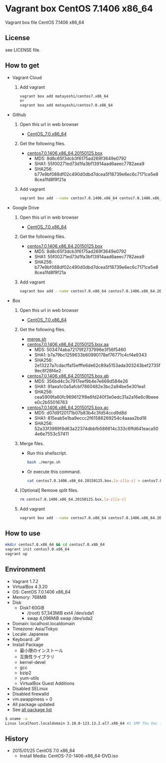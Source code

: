 Vagrant box CentOS 7.1406 x86\_64
===================================

Vagrant box file CentOS 7.1406 x86\_64

License
-------

see LICENSE file.

How to get
----------

- Vagrant Cloud
    1. Add vagrant

        ```bash
        vagrant box add matayoshi/centos7.x86_64
        or
        vagrant box add matayoshi/centos7.0.x86_64
        ```
- Github
    1. Open this url in web browser
        - [CentOS\_7.0.x86\_64](https://github.com/matayoshi/vagrant_boxes/releases/tag/v1.0.7)
    2. Get the following files.
        - [centos7.0.1406.x86\_64.20150125.box](https://github.com/matayoshi/vagrant_boxes/releases/download/v1.0.7/centos7.0.1406.x86_64.20150125.box)
            - MD5:    8d8c65f3dcb3f6175ad269f3649e0792
            - SHA1:   55f00271ed73d1fa3bf13914aad6aeec7782aea9
            - SHA256: b77e9bf088df02c490d0dbd7dcea5f18739e6ec6c7171ce5e88cea1fd8f9f21a
    3. Add vagrant

        ```bash
        vagrant box add --name centos7.0.1406.x86_64 centos7.0.1406.x86_64.20150125.box
        ```
- Google Drive
    1. Open this url in web browser
        - [CentOS\_7.0.x86\_64](https://drive.google.com/folderview?id=0B_MzkQ7E4I3TaDNvYlFVNDY3TEk)
    2. Get the following files.
        - [centos7.0.1406.x86\_64.20150125.box](https://drive.google.com/uc?id=0B_MzkQ7E4I3TdTJMX2xCaG90VEE&export=download)
            - MD5:    8d8c65f3dcb3f6175ad269f3649e0792
            - SHA1:   55f00271ed73d1fa3bf13914aad6aeec7782aea9
            - SHA256: b77e9bf088df02c490d0dbd7dcea5f18739e6ec6c7171ce5e88cea1fd8f9f21a
    3. Add vagrant

        ```bash
        vagrant box add --name centos7.0.x86_64 centos7.0.1406.x86_64.20150125.box
        ```
- Box
    1. Open this url in web browser
        - [CentOS\_7.0.x86\_64](https://app.box.com/s/hrkn7gv3i0ivorqg34jbgigucgydxhoz)
    2. Get the following files.
        - [merge.sh](https://app.box.com/s/qt33ulrkmtwa5a9ixs05vo96d4h8fylw)
        - [centos7.0.1406.x86\_64.20150125.box.aa](https://app.box.com/s/0ukr39xw0muakx55ksi8izr7szytz3lq)
            - MD5:    503474aba72179f2737996e3f56f5460
            - SHA1:   b7a79bc1259633b60990178ef76771c4cf4e9343
            - SHA256: 2e13227a7cdacffa15efffe6de62c89a5153ada303243bef2735f9ec8f28f4e2
        - [centos7.0.1406.x86\_64.20150125.box.ab](https://app.box.com/s/yq5khx8rjj7v38iayd5hwzvp9gx0i75r)
            - MD5:    356bd4c3c7917eef9b4e7e669d584e26
            - SHA1:   91aea1c0a5afcbf7860482e3bc2a94be5e301ea1
            - SHA256: cea5909fa60fc9696121f8e6fd240f3e0edc31a2a16e6c9beeee0c2b55016763
        - [centos7.0.1406.x86\_64.20150125.box.ac](https://app.box.com/s/86996tvkbdnqcqu0buu27sw36c5q9j40)
            - MD5:    d07d9120171b07b83b4c3fd54ccd9d8d
            - SHA1:   815eab5e1ba9eccc2f61586269254c4aaaa2bd16
            - SHA256: 52a33f3989f8d63a22374dbbfb586614c333c6ffd641eaca504e6e7553c57411
    3. Merge files.
        - Run this shellscript.

            ```bash
            bash ./merge.sh
            ```
        - Or execute this command.

            ```bash
            cat centos7.0.1406.x86_64.20150125.box.[a-z][a-z] > centos7.0.1406.x86_64.20150125.box
            ```
    4. [Optional] Remove split files.

        ```bash
        rm centos7.0.1406.x86_64.20150125.box.[a-z][a-z]
        ```
    5. Add vagrant

        ```bash
        vagrant box add --name centos7.0.x86_64 centos7.0.1406.x86_64.20150125.box
        ```

How to use
----------

```bash
mkdir centos7.0.x86_64 && cd centos7.0.x86_64
vagrant init centos7.0.x86_64
vagrant up
```

Environment
-----------

- Vagrant 1.7.2
- VirtualBox 4.3.20
- OS:       CentOS 7.0.1406 x86\_64
- Memory:   768MB
- Disk
    - Disk1 60GiB
        - /(root) 57,343MiB ext4 /dev/sda1
        - swap     4,096MiB swap /dev/sda2
- Domain:   localhost.localdomain
- Timezone: Asia/Tokyo
- Locale:   Japanese
- Keyboard: JP
- Install Package
    - 最小限のインストール
    - 互換性ライブラリ
    - kernel-devel
    - gcc
    - bzip2
    - yum-utils
    - VirtualBox Guest Additions
- Disabled SELinux
- Disabled firewalld
- vm.swappiness = 0
- All package updated
- See [all package list](./PACKAGE_LIST)

```bash
$ uname -a
Linux localhost.localdomain 3.10.0-123.13.2.el7.x86_64 #1 SMP Thu Dec 18 14:09:13 UTC 2014 x86_64 x86_64 x86_64 GNU/Linux
```

History
-------

- 2015/01/25 CentOS 7.0 x86\_64
    - Install Media: CentOS-7.0-1406-x86\_64-DVD.iso
